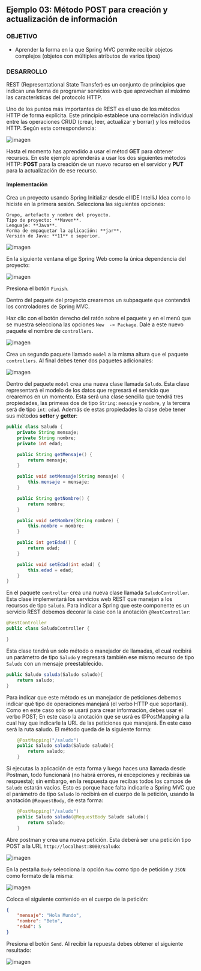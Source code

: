 ## Ejemplo 03: Método POST para creación y actualización de información

### OBJETIVO

- Aprender la forma en la que Spring MVC permite recibir objetos complejos (objetos con múltiples atributos de varios tipos)

### DESARROLLO

REST (Representational State Transfer) es un conjunto de principios que indican una forma de programar servicios web que aprovechan al máximo las características del protocolo HTTP.    

Uno de los puntos más importantes de REST es el uso de los métodos HTTP de forma explícita. Este principio establece una correlación individual entre las operaciones CRUD (crear, leer, actualizar y borrar) y los métodos HTTP. Según esta correspondencia:


![imagen](img/img_01.png)

Hasta el momento has aprendido a usar el métod **GET** para obtener recursos. En este ejemplo aprenderás a usar los dos siguientes métodos HTTP: **POST** para la creación de un nuevo recurso en el servidor y **PUT** para la actualización de ese recurso. 


#### Implementación

Crea un proyecto usando Spring Initializr desde el IDE IntelliJ Idea como lo hiciste en la primera sesión. Selecciona las siguientes opciones:

    Grupo, artefacto y nombre del proyecto.
    Tipo de proyecto: **Maven**.
    Lenguaje: **Java**.
    Forma de empaquetar la aplicación: **jar**.
    Versión de Java: **11** o superior.

![imagen](img/img_02.png)

En la siguiente ventana elige Spring Web como la única dependencia del proyecto:

![imagen](img/img_03.png)

Presiona el botón `Finish`.

Dentro del paquete del proyecto crearemos un subpaquete que contendrá los controladores de Spring MVC.

Haz clic con el botón derecho del ratón sobre el paquete y en el menú que se muestra selecciona las opciones `New  -> Package`. Dale a este nuevo paquete el nombre de `controllers`.

![imagen](img/img_04.png)

Crea un segundo paquete llamado `model` a la misma altura que el paquete `controllers`. Al final debes tener dos paquetes adicionales:

![imagen](img/img_05.png)

Dentro del paquete `model` crea una nueva clase llamada `Saludo`. Esta clase representará el modelo de los datos que regresará el servicio que crearemos en un momento. Esta será una clase sencilla que tendrá tres propiedades, las primeas dos de tipo `String`: `mensaje` y `nombre`, y la tercera será de tipo `int`: `edad`. Además de estas propiedades la clase debe tener sus métodos **setter** y **getter**:

```java
public class Saludo {
    private String mensaje;
    private String nombre;
    private int edad;

    public String getMensaje() {
        return mensaje;
    }

    public void setMensaje(String mensaje) {
        this.mensaje = mensaje;
    }

    public String getNombre() {
        return nombre;
    }

    public void setNombre(String nombre) {
        this.nombre = nombre;
    }

    public int getEdad() {
        return edad;
    }

    public void setEdad(int edad) {
        this.edad = edad;
    }
}
```
En el paquete `controller` crea una nueva clase llamada `SaludoController`. Esta clase implementará los servicios web REST que manejan a los recursos de tipo `Saludo`. Para indicar a Spring que este componente es un servicio REST debemos decorar la case con la anotación `@RestController`:

```java
@RestController
public class SaludoController {

}
```

Esta clase tendrá un solo método o manejador de llamadas, el cual recibirá un parámetro de tipo `Saludo` y regresará también ese mismo recurso de tipo `Saludo` con un mensaje preestablecido.

```java
public Saludo saluda(Saludo saludo){
    return saludo;
}
```

Para indicar que este método es un manejador de peticiones debemos indicar qué tipo de operaciones manejará (el verbo HTTP que soportará). Como en este caso solo se usará para crear información, debes usar el verbo POST; En este caso la anotación que se usrá es @PostMapping a la cual hay que indicarle la URL de las peticiones que manejará. En este caso será la ruta saludo. El método queda de la siguiente forma:

```java
    @PostMapping("/saludo")
    public Saludo saluda(Saludo saludo){
        return saludo;
    }
```

Si ejecutas la aplicación de esta forma y luego haces una llamada desde Postman, todo funcionará (no habrá errores, ni excepciones y recibirás ua respuesta); sin embargo, en la respuesta que recibas todos los campos de `Saludo` estarán vacíos. Esto es porque hace falta indicarle a Spring MVC que el parámetro de tipo `Saludo` lo recibirá en el cuerpo de la petición, usando la anotación `@RequestBody`, de esta forma:

```java
    @PostMapping("/saludo")
    public Saludo saluda(@RequestBody Saludo saludo){
        return saludo;
    }
```


Abre postman y crea una nueva petición. Esta deberá ser una petición tipo POST a la URL `http://localhost:8080/saludo`:

![imagen](img/img_06.png)


En la pestaña `Body` selecciona la opción `Raw` como tipo de petición y `JSON` como formato de la misma:

![imagen](img/img_07.png)


Coloca el siguiente contenido en el cuerpo de la petición:

```json
{
    "mensaje": "Hola Mundo",
    "nombre": "Beto",
    "edad": 5
}
```

Presiona el botón `Send`. Al recibir la repuesta debes obtener el siguiente resultado:

![imagen](img/img_08.png)